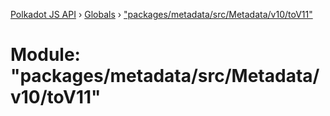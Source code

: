 [Polkadot JS API](../README.md) › [Globals](../globals.md) › ["packages/metadata/src/Metadata/v10/toV11"](_packages_metadata_src_metadata_v10_tov11_.md)

# Module: "packages/metadata/src/Metadata/v10/toV11"



